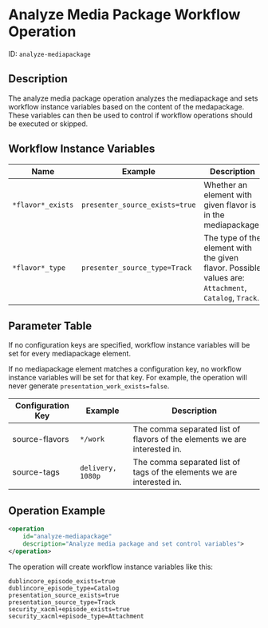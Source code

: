 Analyze Media Package Workflow Operation
========================================

ID: `analyze-mediapackage`


Description
-----------

The analyze media package operation  analyzes the mediapackage and sets workflow instance
variables based on the content of the medapackage. These variables can then be used to control if workflow
operations should be executed or skipped.

Workflow Instance Variables
---------------------------

|Name              |Example                        |Description                                                  |
|------------------|-------------------------------|-------------------------------------------------------------|
|`*flavor*_exists` |`presenter_source_exists=true` |Whether an element with given flavor is in the mediapackage. |
|`*flavor*_type`   |`presenter_source_type=Track`  |The type of the element with the given flavor. Possible values are: `Attachment`, `Catalog`, `Track`. |



Parameter Table
---------------

If no configuration keys are specified, workflow instance variables will be set for every mediapackage element.

If no mediapackage element matches a configuration key, no workflow instance variables will be set for that key. For example, the operation will never generate `presentation_work_exists=false`.

|Configuration Key|Example            |Description                                       |
|-----------------|-------------------|--------------------------------------------------|
|source-flavors   |`*/work`           |The comma separated list of flavors of the elements we are interested in. |
|source-tags      |`delivery, 1080p`  |The comma separated list of tags of the elements we are interested in.|


Operation Example
-----------------

```xml
<operation
    id="analyze-mediapackage"
    description="Analyze media package and set control variables">
</operation>
```

The operation will create workflow instance variables like this:

```
dublincore_episode_exists=true
dublincore_episode_type=Catalog
presentation_source_exists=true
presentation_source_type=Track
security_xacml+episode_exists=true
security_xacml+episode_type=Attachment
```
